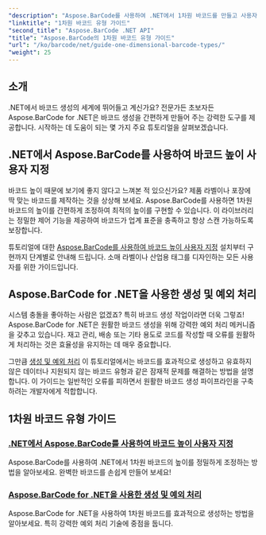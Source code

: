```yaml
---
"description": "Aspose.BarCode를 사용하여 .NET에서 1차원 바코드를 만들고 사용자 지정하는 방법과 강력한 예외 처리 기술을 알아봅니다."
"linktitle": "1차원 바코드 유형 가이드"
"second_title": "Aspose.BarCode .NET API"
"title": "Aspose.BarCode의 1차원 바코드 유형 가이드"
"url": "/ko/barcode/net/guide-one-dimensional-barcode-types/"
"weight": 25
---
```


## 소개

.NET에서 바코드 생성의 세계에 뛰어들고 계신가요? 전문가든 초보자든 Aspose.BarCode for .NET은 바코드 생성을 간편하게 만들어 주는 강력한 도구를 제공합니다. 시작하는 데 도움이 되는 몇 가지 주요 튜토리얼을 살펴보겠습니다.

## .NET에서 Aspose.BarCode를 사용하여 바코드 높이 사용자 지정  

바코드 높이 때문에 보기에 좋지 않다고 느껴본 적 있으신가요? 제품 라벨이나 포장에 딱 맞는 바코드를 제작하는 것을 상상해 보세요. Aspose.BarCode를 사용하면 1차원 바코드의 높이를 간편하게 조정하여 최적의 높이를 구현할 수 있습니다. 이 라이브러리는 정밀한 제어 기능을 제공하여 바코드가 업계 표준을 충족하고 항상 스캔 가능하도록 보장합니다.  

튜토리얼에 대한 [Aspose.BarCode를 사용하여 바코드 높이 사용자 지정](./customizing-barcode-height/) 설치부터 구현까지 단계별로 안내해 드립니다. 소매 라벨이나 산업용 태그를 디자인하는 모든 사용자를 위한 가이드입니다.  

## Aspose.BarCode for .NET을 사용한 생성 및 예외 처리  

시스템 충돌을 좋아하는 사람은 없겠죠? 특히 바코드 생성 작업이라면 더욱 그렇죠! Aspose.BarCode for .NET은 원활한 바코드 생성을 위해 강력한 예외 처리 메커니즘을 갖추고 있습니다. 재고 관리, 배송 또는 기타 용도로 코드를 작성할 때 오류를 원활하게 처리하는 것은 효율성을 유지하는 데 매우 중요합니다.  

그만큼 [생성 및 예외 처리](./generation-and-exception-handling/) 이 튜토리얼에서는 바코드를 효과적으로 생성하고 유효하지 않은 데이터나 지원되지 않는 바코드 유형과 같은 잠재적 문제를 해결하는 방법을 설명합니다. 이 가이드는 일반적인 오류를 피하면서 원활한 바코드 생성 파이프라인을 구축하려는 개발자에게 적합합니다.  

## 1차원 바코드 유형 가이드
### [.NET에서 Aspose.BarCode를 사용하여 바코드 높이 사용자 지정](./customizing-barcode-height/)
Aspose.BarCode를 사용하여 .NET에서 1차원 바코드의 높이를 정밀하게 조정하는 방법을 알아보세요. 완벽한 바코드를 손쉽게 만들어 보세요!
### [Aspose.BarCode for .NET을 사용한 생성 및 예외 처리](./generation-and-exception-handling/)
Aspose.BarCode for .NET을 사용하여 1차원 바코드를 효과적으로 생성하는 방법을 알아보세요. 특히 강력한 예외 처리 기술에 중점을 둡니다.